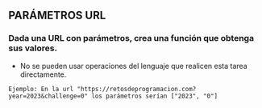 ## PARÁMETROS URL

### Dada una URL con parámetros, crea una función que obtenga sus valores.

- No se pueden usar operaciones del lenguaje que realicen esta tarea directamente.

```
Ejemplo: En la url "https://retosdeprogramacion.com?year=2023&challenge=0" los parámetros serían ["2023", "0"]